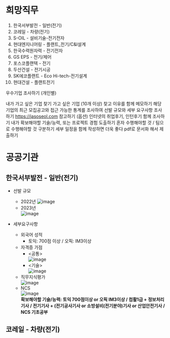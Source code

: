 # 희망직무
1. 한국서부발전 - 일반(전기)
2. 코레일 - 차량(전기)
3. S-OIL - 설비기술-전기전자
4. 현대엔지니어링 - 플랜트_전기/C&I설계
5. 한국수력원자력 - 전기전자
6. GS EPS - 전기/제어
7. 포스코플랜텍 - 전기
8. 두산건설 - 전기시공
9. SK에코플랜트 - Eco Hi-tech-전기설계
10. 현대건설 - 플랜트전기
    
우수기업 조사하기 (개인별)

내가 가고 싶은 기업 찾기
가고 싶은 기업 (10개 이상) 찾고 이유를 함께 메모하기
해당 기업의 최근 모집공고와 접근 가능한 통계를 조사하여 선발 규모와 세부 요구사항 조사하기
https://jasoseol.com 참고하기
(옵션) 인터넷의 취업후기, 인턴후기 함께 조사하기
내가 확보해야할 기술/능력, 또는 프로젝트 경험 도출하기
혼자 수행해야할 것 / 팀으로 수행해야할 것 구분하기
세부 일정을 함께 작성하면 더욱 좋다
pdf로 문서화 해서 제출하기  

# 공공기관  

## 한국서부발전 - 일반(전기)  
* 선발 규모  
  * 2022년
    ![image](https://github.com/nice2000rice/C-study/assets/144098833/f681bcfa-c296-4243-954f-b89ff0e4f042)
  * 2023년  
    ![image](https://github.com/nice2000rice/C-study/assets/144098833/a526ed03-0ab7-43d0-87e4-14d9e036850d)
    
* 세부요구사항  
    * 외국어 성적  
      -  토익: 700점 이상 / 오픽: IM3이상  
    * 자격증 가점  
      - <공통>  
        ![image](https://github.com/nice2000rice/C-study/assets/144098833/d705f431-485c-404f-9053-8898712f4171)  
      - <기술>  
        ![image](https://github.com/nice2000rice/C-study/assets/144098833/e1d9601b-76fa-422b-be06-752304806f1b)
    * 직무지식평가  
        ![image](https://github.com/nice2000rice/C-study/assets/144098833/6ac38630-1a19-49a9-8028-5a1d8f4fac61)
    * NCS  
        ![image](https://github.com/nice2000rice/C-study/assets/144098833/331c003e-0e62-40e9-8184-88f4feeeef04)  
**확보해야할 기술/능력: 토익 700점이상 or 오픽 IM3이상 / 컴활1급 + 정보처리기사 / 전기기사 + (전기공사기사 or 소방설비(전기분야)기사 or 산업안전기사 / NCS 기초공부**

## 코레일 - 차량(전기)
